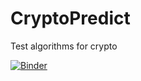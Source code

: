 # CryptoPredict
Test algorithms for crypto 


[![Binder](https://mybinder.org/badge_logo.svg)](https://mybinder.org/v2/gh/cpak1/CryptoPredict/main)
